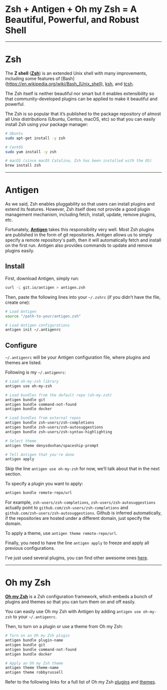 

# Zsh + Antigen + Oh my Zsh = A Beautiful, Powerful, and Robust Shell
---

# Zsh

The **Z shell** ([**Zsh**](https://www.zsh.org)) is an extended Unix shell with
many improvements, including some features of
[Bash](https://en.wikipedia.org/wiki/Bash_(Unix_shell),
[ksh](https://en.wikipedia.org/wiki/KornShell), and
[tcsh](https://en.wikipedia.org/wiki/Tcsh).

The Zsh itself is neither beautiful nor smart but it enables extensibility so
that community-developed plugins can be applied to make it beautiful and
powerful.

The Zsh is so popular that it’s published to the package repository of almost
all Unix distributions (Ubuntu, Centos, macOS, etc) so that you can easily
install Zsh using your package manager:

```bash
# Ubuntu
sudo apt-get install -y zsh

# CentOS
sudo yum install -y zsh

# macOS (since macOS Catalina, Zsh has been installed with the OS)
brew install zsh
```

---

# Antigen

As we said, Zsh enables pluggability so that users can install plugins and
extend its features. However, Zsh itself does not provide a good plugin
management mechanism, including fetch, install, update, remove plugins, etc.

Fortunately, [**Antigen**](http://antigen.sharats.me) takes this responsibility
very well. Most Zsh plugins are published in the form of git repositories.
Antigen allows us to simply specify a remote repository's path, then it will
automatically fetch and install on the first run. Antigen also provides commands
to update and remove plugins easily.

## Install

First, download Antigen, simply run:

```bash
curl -L git.io/antigen > antigen.zsh
```

Then, paste the following lines into your `~/.zshrc` (if you didn’t have the
file, create one):

```bash
# Load Antigen
source "/path-to-your/antigen.zsh"

# Load Antigen configurations
antigen init ~/.antigenrc
```

## Configure

`~/.antigenrc` will be your Antigen configuration file, where plugins and themes
are listed.

Following is my `~/.antigenrc`:

```bash
# Load oh-my-zsh library
antigen use oh-my-zsh

# Load bundles from the default repo (oh-my-zsh)
antigen bundle git
antigen bundle command-not-found
antigen bundle docker

# Load bundles from external repos
antigen bundle zsh-users/zsh-completions
antigen bundle zsh-users/zsh-autosuggestions
antigen bundle zsh-users/zsh-syntax-highlighting

# Select theme
antigen theme denysdovhan/spaceship-prompt

# Tell Antigen that you're done
antigen apply
```

Skip the line `antigen use oh-my-zsh` for now, we’ll talk about that in the next
section.

To specify a plugin you want to apply:

```bash
antigen bundle remote-repo/url
```

For example, `zsh-users/zsh-completions`, `zsh-users/zsh-autosuggestions`
actually point to `github.com/zsh-users/zsh-completions` and
`github.com/zsh-users/zsh-autosuggestions`. Github is inferred automatically, if
the repositories are hosted under a different domain, just specify the domain.

To apply a theme, use `antigen theme remote-repo/url`.

Finally, you need to have the line `antigen apply` to freeze and apply all
previous configurations.

I’ve just used several plugins, you can find other awesome ones
[here](https://github.com/unixorn/awesome-zsh-plugins).

---

# Oh my Zsh

[**Oh my Zsh**](https://github.com/robbyrussell/oh-my-zsh) is a Zsh
configuration framework, which embeds a bunch of plugins and themes so that you
can turn them on and off easily.

You can easily use Oh my Zsh with Antigen by adding `antigen use oh-my-zsh` to
your `~/.antigenrc`.

Then, to turn on a plugin or use a theme from Oh my Zsh:

```bash
# Turn on an Oh my Zsh plugin
antigen bundle plugin-name
antigen bundle git
antigen bundle command-not-found
antigen bundle docker

# Apply an Oh my Zsh theme
antigen theme theme-name
antigen theme robbyrussell
```

Refer to the following links for a full list of Oh my Zsh
[plugins](https://github.com/robbyrussell/oh-my-zsh/wiki/Plugins) and
[themes](https://github.com/robbyrussell/oh-my-zsh/wiki/Themes).
